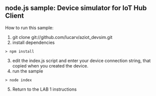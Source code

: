 ## node.js sample: Device simulator for IoT Hub Client

How to run this sample:

1. git clone git://github.com/lucarv/aziot_devsim.git
2. install dependencies
```
> npm install
```
3. edit the index.js script and enter your device connection string, that copied when you created the device.
4. run the sample
```
> node index
```
5. Return to the LAB 1 instructions
